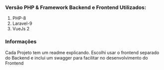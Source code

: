 ### Versão PHP & Framework Backend e Frontend Utilizados:
1. PHP-8
1. Laravel-9
1. VueJs 2



### Informações
Cada Projeto tem um readme explicando.
Escolhi usar o frontend separado do Backend e inclui um swagger para facilitar no desenvolvimento do Frontend

